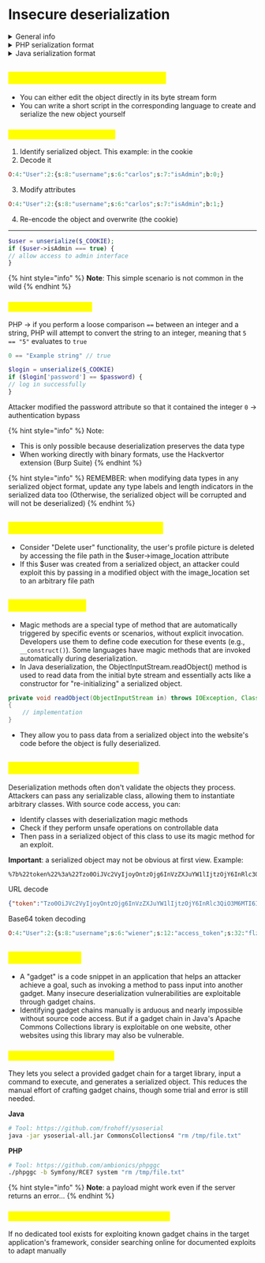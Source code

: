 # Insecure deserialization

<details>

<summary>General info</summary>

* Serialization is the process of converting complex data structures, such as objects and their fields, into a "flatter" format that can be sent and received as a sequential stream of bytes.

<!---->

* Deserialization is the process of restoring this byte stream to a fully functional replica of the original object.

<!---->

* Some languages serialize objects into binary formats, whereas others use different string formats, with varying degrees of human readability.

<!---->

* To prevent a field from being serialized, it must be explicitly marked as "transient" in the class declaration.

<!---->

* Insecure deserialization arises because there is a general lack of understanding of how dangerous deserializing user-controllable data can be.

</details>

<details>

<summary>PHP serialization format</summary>

```php
$user->name = "carlos";
$user->isLoggedIn = true;
```

```php
O:4:"User":2:{s:4:"name":s:6:"carlos"; s:10:"isLoggedIn":b:1;}
```

The native methods for PHP serialization are `serialize()` and `unserialize()`. If you have source code access, you should start by looking for `unserialize()` anywhere in the code and investigating further.

</details>

<details>

<summary>Java serialization format</summary>

* Some languages, such as Java, use binary serialization formats

<!---->

* Serialized Java objects always begin with the same bytes, which are encoded as `ac ed` in hexadecimal and `rO0` in Base64.

<!---->

* Any class that implements the interface `java.io.Serializable` can be serialized and deserialized. If you have source code access, take note of any code that uses the `readObject()` method, which is used to read and deserialize data from an `InputStream`.

</details>

## <mark style="color:yellow;">Manipulating serialized objects</mark>

* You can either edit the object directly in its byte stream form
* You can write a short script in the corresponding language to create and serialize the new object yourself

### <mark style="color:yellow;">Modifying object attributes</mark>

1. Identify serialized object. This example: in the cookie
2. Decode it

```php
O:4:"User":2:{s:8:"username";s:6:"carlos";s:7:"isAdmin";b:0;}
```

3. Modify attributes&#x20;

```php
O:4:"User":2:{s:8:"username";s:6:"carlos";s:7:"isAdmin";b:1;}
```

4. Re-encode the object and overwrite (the cookie)

***

```php
$user = unserialize($_COOKIE);
if ($user->isAdmin === true) {
// allow access to admin interface
}
```

{% hint style="info" %}
**Note**: This simple scenario is not common in the wild
{% endhint %}

### <mark style="color:yellow;">Modifying data types</mark>

PHP -> if you perform a loose comparison `==` between an integer and a string, PHP will attempt to convert the string to an integer, meaning that `5 == "5"` evaluates to `true`

```php
0 == "Example string" // true
```

```php
$login = unserialize($_COOKIE)
if ($login['password'] == $password) {
// log in successfully
}
```

Attacker modified the password attribute so that it contained the integer `0` -> authentication bypass

{% hint style="info" %}
Note:

* This is only possible because deserialization preserves the data type
* When working directly with binary formats, use the Hackvertor extension (Burp Suite)
{% endhint %}

{% hint style="info" %}
REMEMBER: when modifying data types in any serialized object format, update any type labels and length indicators in the serialized data too (Otherwise, the serialized object will be corrupted and will not be deserialized)
{% endhint %}

## <mark style="color:yellow;">Using application functionality</mark>

* Consider "Delete user" functionality, the user's profile picture is deleted by accessing the file path in the $user->image\_location attribute
* If this $user was created from a serialized object, an attacker could exploit this by passing in a modified object with the image\_location set to an arbitrary file path

## <mark style="color:yellow;">Magic methods</mark>

* Magic methods are a special type of method that are automatically triggered by specific events or scenarios, without explicit invocation. Developers use them to define code execution for these events (e.g., `__construct()`). Some languages have magic methods that are invoked automatically during deserialization.
* In Java deserialization, the ObjectInputStream.readObject() method is used to read data from the initial byte stream and essentially acts like a constructor for "re-initializing" a serialized object.

```java
private void readObject(ObjectInputStream in) throws IOException, ClassNotFoundException
{
    // implementation
}
```

* They allow you to pass data from a serialized object into the website's code before the object is fully deserialized.

## <mark style="color:yellow;">Injecting arbitrary objects</mark>

Deserialization methods often don't validate the objects they process. Attackers can pass any serializable class, allowing them to instantiate arbitrary classes. With source code access, you can:

* Identify classes with deserialization magic methods
* Check if they perform unsafe operations on controllable data
* Then pass in a serialized object of this class to use its magic method for an exploit.

**Important**: a serialized object may not be obvious at first view. Example:

```url
%7b%22token%22%3a%22Tzo0OiJVc2VyIjoyOntzOjg6InVzZXJuYW1lIjtzOjY6InRlc3QiO3M6MTI6ImFjY2Vzc190b2tlbiI7czozMjoiZmx6bnQ3ZTRwYTNobGpnN3dpejJkeGxuMHVyN3VkNjYiO30%3d%22%2c%22sig_hmac_sha1%22%3a%226d68c7db6f6b4d5abc5e84acea971fd72d217202%22%7d
```

URL decode

```json
{"token":"Tzo0OiJVc2VyIjoyOntzOjg6InVzZXJuYW1lIjtzOjY6InRlc3QiO3M6MTI6ImFjY2Vzc190b2tlbiI7czozMjoiZmx6bnQ3ZTRwYTNobGpnN3dpejJkeGxuMHVyN3VkNjYiO30=","sig_hmac_sha1":"6d68c7db6f6b4d5abc5e84acea971fd72d217202"}
```

Base64 token decoding&#x20;

```php
O:4:"User":2:{s:8:"username";s:6:"wiener";s:12:"access_token";s:32:"flznt7e4pa3hljg7wiz2dxln0ur7ud66";}
```

## <mark style="color:yellow;">Gadget chains</mark>

* A "gadget" is a code snippet in an application that helps an attacker achieve a goal, such as invoking a method to pass input into another gadget. Many insecure deserialization vulnerabilities are exploitable through gadget chains.
* Identifying gadget chains manually is arduous and nearly impossible without source code access. But if a gadget chain in Java's Apache Commons Collections library is exploitable on one website, other websites using this library may also be vulnerable.

### <mark style="color:yellow;">Tools (ysoserial , PHPGGC)</mark>

They lets you select a provided gadget chain for a target library, input a command to execute, and generates a serialized object. This reduces the manual effort of crafting gadget chains, though some trial and error is still needed.

**Java**

```bash
# Tool: https://github.com/frohoff/ysoserial
java -jar ysoserial-all.jar CommonsCollections4 "rm /tmp/file.txt"
```

**PHP**

```sh
# Tool: https://github.com/ambionics/phpggc
./phpggc -b Symfony/RCE7 system "rm /tmp/file.txt"
```

{% hint style="info" %}
**Note**: a payload might work even if the server returns an error...
{% endhint %}

### <mark style="color:yellow;">Working with documented gadget chains</mark>

If no dedicated tool exists for exploiting known gadget chains in the target application's framework, consider searching online for documented exploits to adapt manually
